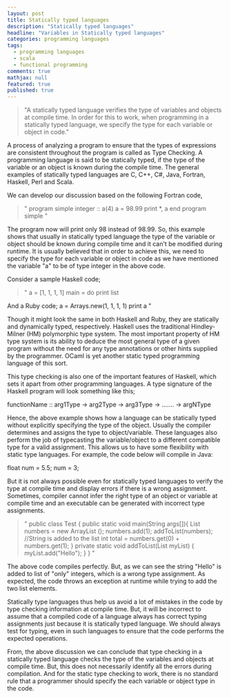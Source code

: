 ```yaml
---
layout: post
title: Statically typed languages
description: "Statically typed languages"
headline: "Variables in Statically typed languages"
categories: programming languages
tags: 
  - programming languages
  - scala
  - functional programming
comments: true
mathjax: null
featured: true
published: true
---
```


>&quot;A statically typed language verifies the type of variables and objects at compile time. In order for this
to work, when programming in a statically typed language, we specify the type for each variable or object in code.&quot;

A process of analyzing a program to ensure that the types of expressions are consistent throughout the program is called as Type Checking. A programming language is said to be statically typed, if the type of the variable or an object is known during the compile time. The general examples of statically typed languages are C, C++, C#, Java, Fortran, Haskell, Perl and Scala. 

We can develop our discussion based on the following Fortran code,

>&quot;
program simple
    integer     :: a(4)
    a = 98.99
    print *, a
end program simple
&quot;

The program now will print only 98 instead of 98.99. So, this example shows that usually in statically typed language the type of the variable or object should be known during compile time and it can't be modified during runtime. It is usually believed that in order to achieve this, we need to specify the type for each variable or object in code as we have mentioned the variable "a" to be of type integer in the above code.

Consider a sample Haskell code;
>&quot;
a = [1, 1, 1, 1]
main = do
    print list

And a Ruby code;
a = Arrays.new(1, 1, 1, 1)
print a
&quot;

Though it might look the same in both Haskell and Ruby, they are statically and dynamically typed, respectively. Haskell uses the traditional Hindley-Milner (HM) polymorphic type system. The most important property of HM type system is its ability to deduce the most general type of a given program without the need for any type annotations or other hints supplied by the programmer. OCaml is yet another static typed programming language of this sort.

This type checking is also one of the important features of Haskell, which sets it apart from other programming languages. A type signature of the Haskell program will look something like this;

functionName :: arg1Type -> arg2Type -> arg3Type -> ....... -> argNType

Hence, the above example shows how a language can be statically typed without explicitly specifying the type of the object. Usually the compiler determines and assigns the type to object/variable. These languages also perform the job of typecasting the variable/object to a different compatible type for a valid assignment. This allows us to have some flexibility with static type languages. For example, the code below will compile in Java:

float num = 5.5;
num = 3;

But it is not always possible even for statically typed languages to verify the type at compile time and display errors if there is a wrong assignment. Sometimes, compiler cannot infer the right type of an object or variable at compile time and an executable can be generated with incorrect type assignments.

>&quot;
public class Test {
    public static void main(String args[]){
        List <Integer> numbers = new ArrayList <Integer> ();
        numbers.add(1);
        addToList(numbers);     //String is added to the list
        int total = numbers.get(0) + numbers.get(1);
    }
    private static void addToList(List myList) {
        myList.add("Hello");
    }
}
&quot;

The above code compiles perfectly. But, as we can see the string "Hello" is added to list of "only" integers, which is a wrong type assignment. As expected, the code throws an exception at runtime while trying to add the two list elements. 

Statically type languages thus help us avoid a lot of mistakes in the code by type checking information at compile time. But, it will be incorrect to assume that a compiled code of a language always has correct typing assignments just because it is statically typed language. We should always test for typing, even in such languages to ensure that the code performs the expected operations.

From, the above discussion we can conclude that type checking in a statically typed language checks the type of the variables and objects at compile time. But, this does not necessarily identify all the errors during compilation. And for the static type checking to work, there is no standard rule that a programmer should specify the each variable or object type in the code.